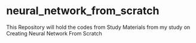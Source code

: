 # neural_network_from_scratch

This Repository will hold the codes from Study Materials from my study on Creating Neural Network From Scratch
